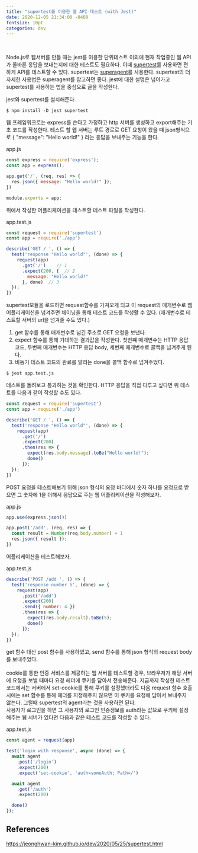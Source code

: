 ```yaml
---
title: "supertest를 이용한 웹 API 테스트 (with Jest)"
date: 2020-12-05 21:34:00 -0400
fontsize: 10pt
categories: dev
---
```


<br>

Node.js로 웹서버를 만들 때는 jest를 이용한 단위테스트 이외에 현재 작업중인 웹 API가 올바른 응답을 보내는지에 대한 테스트도 필요하다. 이때 [supertest](https://www.npmjs.com/package/supertest)를 사용하면 편하게 API를 테스트할 수 있다. supertest는 [superagent](https://visionmedia.github.io/superagent/)를 사용한다. supertest의 더 자세한 사용법은 superagent를 참고하면 좋다. jest에 대한 설명은 넘어가고 supertest를 사용하는 법을 중심으로 글을 작성한다.

jest와 supertest를 설치해준다.

~~~
$ npm install -D jest supertest
~~~

웹 프레임워크로는 express를 쓴다고 가정하고 http 서버를 생성하고 export해주는 기초 코드를 작성한다. 테스트 할 웹 서버는 루트 경로로 GET 요청이 왔을 때 json형식으로 { "message": "Hello world!" } 라는 응답을 보내주는 기능을 한다.  

app.js
~~~javascript
const express = require('express');
const app = express();

app.get('/', (req, res) => {
  res.json({ message: "Hello world!" });
})

module.exports = app;
~~~

위에서 작성한 어플리케이션을 테스트할 테스트 파일을 작성한다.  

app.test.js
~~~javascript
const request = require('supertest')
const app = require('./app')

describe('GET / ', () => {
  test('response "Hello world"', (done) => {
    request(app)
      .get('/')    // 1
      .expect(200, {  // 2
        message: "Hello world!"
      }, done)  // 3
  });
})
~~~

supertest모듈을 로드하면 request함수를 가져오게 되고 이 request의 매개변수로 웹 어플리케이션을 넘겨주면 체이닝을 통해 테스트 코드를 작성활 수 있다. (매개변수로 테스트할 서버의 url을 넘겨줄 수도 있다.)  

1) get 함수를 통해 매개변수로 넘긴 주소로 GET 요청을 보낸다.  
2) expect 함수를 통해 기대하는 결과값을 작성한다. 첫번쨰 매개변수는 HTTP 응답 코드, 두번째 매개변수는 HTTP 응답 body, 세번째 매개변수로 콜백을 넘겨주게 된다.
3) 비동기 테스트 코드의 완료를 알리는 done을 콜백 함수로 넘겨주었다.

~~~
$ jest app.test.js
~~~

테스트를 돌려보고 통과하는 것을 확인한다. HTTP 응답을 직접 다루고 싶다면 위 테스트를 다음과 같이 작성할 수도 있다.  

~~~javascript
const request = require('supertest')
const app = require('./app')

describe('GET / ', () => {
  test('response "Hello world"', (done) => {
    request(app)
      .get('/')
      .expect(200)
      .then(res => {
        expect(res.body.message).toBe("Hello world!");
        done()
      });
  });
})
~~~

POST 요청을 테스트해보기 위해 json 형식의 요청 바디에서 숫자 하나를 요청으로 받으면 그 숫자에 1을 더해서 응답으로 주는 웹 어플리케이션을 작성해보자.  

app.js
~~~javascript
app.use(express.json())

app.post('/add', (req, res) => {
  const result = Number(req.body.number) + 1
  res.json({ result });
})
~~~

어플리케이션을 테스트해보자.  

app.test.js
~~~javascript
describe('POST /add ', () => {
  test('response number 5', (done) => {
    request(app)
      .post('/add')
      .expect(200)
      .send({ number: 4 })
      .then(res => {
        expect(res.body.result).toBe(5);
        done()
      });
  });
})
~~~

get 함수 대신 post 함수를 사용하였고, send 함수를 통해 json 형식의 request body를 보내주었다.  
<br>
cookie를 통한 인증 서비스를 제공하는 웹 서버를 테스트할 경우, 브라우저가 해당 서버에 요청을 보낼 때마다 요청 헤더에 쿠키를 담아서 전송해준다. 지금까지 작성한 테스트 코드에서는 서버에서 set-cookie를 통해 쿠키를 설정했더라도 다음 request 함수 호출 시에는 set 함수를 통해 헤더를 지정해주지 않으면 이 쿠키를 요청에 담아서 보내주지 않는다. 그럴때 supertest의 agent라는 것을 사용하면 된다.
<br>
사용자가 로그인을 하면 그 사용자의 로그인 인증정보를 auth라는 값으로 쿠키에 설정해주는 웹 서버가 있다면 다음과 같은 테스트 코드를 작성할 수 있다.

app.test.js
~~~javascript
const agent = request(app)

test('login with response', async (done) => {
  await agent
    .post('/login')
    .expect(200)
    .expect('set-cookie', 'auth=someAuth; Path=/')

  await agent
    .get('/auth')
    .expect(200)

  done()
});
~~~

## References

<https://jeonghwan-kim.github.io/dev/2020/05/25/supertest.html>